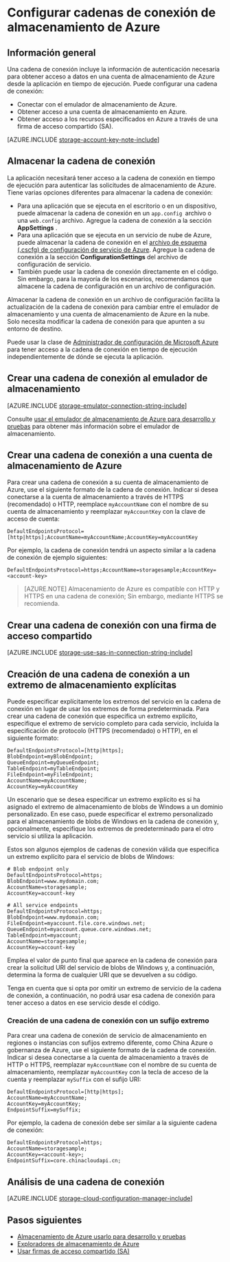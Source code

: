<properties 
    pageTitle="Configurar una cadena de conexión con el almacenamiento de Azure | Microsoft Azure"
    description="Configurar una cadena de conexión a una cuenta de almacenamiento de Azure. Una cadena de conexión incluye la información necesaria para autenticar el acceso a una cuenta de almacenamiento de la aplicación en tiempo de ejecución."
    services="storage"
    documentationCenter=""
    authors="tamram"
    manager="carmonm"
    editor="tysonn"/>

<tags
    ms.service="storage"
    ms.workload="storage"
    ms.tgt_pltfrm="na"
    ms.devlang="na"
    ms.topic="article"
    ms.date="10/18/2016"
    ms.author="tamram"/>

# <a name="configure-azure-storage-connection-strings"></a>Configurar cadenas de conexión de almacenamiento de Azure

## <a name="overview"></a>Información general

Una cadena de conexión incluye la información de autenticación necesaria para obtener acceso a datos en una cuenta de almacenamiento de Azure desde la aplicación en tiempo de ejecución. Puede configurar una cadena de conexión:

- Conectar con el emulador de almacenamiento de Azure.
- Obtener acceso a una cuenta de almacenamiento en Azure.
- Obtener acceso a los recursos especificados en Azure a través de una firma de acceso compartido (SA).

[AZURE.INCLUDE [storage-account-key-note-include](../../includes/storage-account-key-note-include.md)]

## <a name="storing-your-connection-string"></a>Almacenar la cadena de conexión

La aplicación necesitará tener acceso a la cadena de conexión en tiempo de ejecución para autenticar las solicitudes de almacenamiento de Azure. Tiene varias opciones diferentes para almacenar la cadena de conexión:

- Para una aplicación que se ejecuta en el escritorio o en un dispositivo, puede almacenar la cadena de conexión en un `app.config `archivo o una `web.config` archivo. Agregue la cadena de conexión a la sección **AppSettings** .
- Para una aplicación que se ejecuta en un servicio de nube de Azure, puede almacenar la cadena de conexión en el [archivo de esquema (.cscfg) de configuración de servicio de Azure](https://msdn.microsoft.com/library/ee758710.aspx). Agregue la cadena de conexión a la sección **ConfigurationSettings** del archivo de configuración de servicio.
- También puede usar la cadena de conexión directamente en el código. Sin embargo, para la mayoría de los escenarios, recomendamos que almacene la cadena de configuración en un archivo de configuración.

Almacenar la cadena de conexión en un archivo de configuración facilita la actualización de la cadena de conexión para cambiar entre el emulador de almacenamiento y una cuenta de almacenamiento de Azure en la nube. Solo necesita modificar la cadena de conexión para que apunten a su entorno de destino.

Puede usar la clase de [Administrador de configuración de Microsoft Azure](https://www.nuget.org/packages/Microsoft.WindowsAzure.ConfigurationManager/) para tener acceso a la cadena de conexión en tiempo de ejecución independientemente de dónde se ejecuta la aplicación.

## <a name="create-a-connection-string-to-the-storage-emulator"></a>Crear una cadena de conexión al emulador de almacenamiento

[AZURE.INCLUDE [storage-emulator-connection-string-include](../../includes/storage-emulator-connection-string-include.md)]

Consulte [usar el emulador de almacenamiento de Azure para desarrollo y pruebas](storage-use-emulator.md) para obtener más información sobre el emulador de almacenamiento.

## <a name="create-a-connection-string-to-an-azure-storage-account"></a>Crear una cadena de conexión a una cuenta de almacenamiento de Azure

Para crear una cadena de conexión a su cuenta de almacenamiento de Azure, use el siguiente formato de la cadena de conexión. Indicar si desea conectarse a la cuenta de almacenamiento a través de HTTPS (recomendado) o HTTP, reemplace `myAccountName` con el nombre de su cuenta de almacenamiento y reemplazar `myAccountKey` con la clave de acceso de cuenta:

    DefaultEndpointsProtocol=[http|https];AccountName=myAccountName;AccountKey=myAccountKey

Por ejemplo, la cadena de conexión tendrá un aspecto similar a la cadena de conexión de ejemplo siguientes:

    DefaultEndpointsProtocol=https;AccountName=storagesample;AccountKey=<account-key>

> [AZURE.NOTE] Almacenamiento de Azure es compatible con HTTP y HTTPS en una cadena de conexión; Sin embargo, mediante HTTPS se recomienda.

## <a name="create-a-connection-string-using-a-shared-access-signature"></a>Crear una cadena de conexión con una firma de acceso compartido

[AZURE.INCLUDE [storage-use-sas-in-connection-string-include](../../includes/storage-use-sas-in-connection-string-include.md)]

## <a name="creating-a-connection-string-to-an-explicit-storage-endpoint"></a>Creación de una cadena de conexión a un extremo de almacenamiento explícitas

Puede especificar explícitamente los extremos del servicio en la cadena de conexión en lugar de usar los extremos de forma predeterminada. Para crear una cadena de conexión que especifica un extremo explícito, especifique el extremo de servicio completo para cada servicio, incluida la especificación de protocolo (HTTPS (recomendado) o HTTP), en el siguiente formato:

    DefaultEndpointsProtocol=[http|https];
    BlobEndpoint=myBlobEndpoint;
    QueueEndpoint=myQueueEndpoint;
    TableEndpoint=myTableEndpoint;
    FileEndpoint=myFileEndpoint;
    AccountName=myAccountName;
    AccountKey=myAccountKey

Un escenario que se desea especificar un extremo explícito es si ha asignado el extremo de almacenamiento de blobs de Windows a un dominio personalizado. En ese caso, puede especificar el extremo personalizado para el almacenamiento de blobs de Windows en la cadena de conexión y, opcionalmente, especifique los extremos de predeterminado para el otro servicio si utiliza la aplicación.

Estos son algunos ejemplos de cadenas de conexión válida que especifica un extremo explícito para el servicio de blobs de Windows:

    # Blob endpoint only
    DefaultEndpointsProtocol=https;
    BlobEndpoint=www.mydomain.com;
    AccountName=storagesample;
    AccountKey=account-key

    # All service endpoints
    DefaultEndpointsProtocol=https;
    BlobEndpoint=www.mydomain.com;
    FileEndpoint=myaccount.file.core.windows.net;
    QueueEndpoint=myaccount.queue.core.windows.net;
    TableEndpoint=myaccount;
    AccountName=storagesample;
    AccountKey=account-key

Emplea el valor de punto final que aparece en la cadena de conexión para crear la solicitud URI del servicio de blobs de Windows y, a continuación, determina la forma de cualquier URI que se devuelven a su código.

Tenga en cuenta que si opta por omitir un extremo de servicio de la cadena de conexión, a continuación, no podrá usar esa cadena de conexión para tener acceso a datos en ese servicio desde el código.

### <a name="creating-a-connection-string-with-an-endpoint-suffix"></a>Creación de una cadena de conexión con un sufijo extremo

Para crear una cadena de conexión de servicio de almacenamiento en regiones o instancias con sufijos extremo diferente, como China Azure o gobernanza de Azure, use el siguiente formato de la cadena de conexión. Indicar si desea conectarse a la cuenta de almacenamiento a través de HTTP o HTTPS, reemplazar `myAccountName` con el nombre de su cuenta de almacenamiento, reemplazar `myAccountKey` con la tecla de acceso de la cuenta y reemplazar `mySuffix` con el sufijo URI:


    DefaultEndpointsProtocol=[http|https];
    AccountName=myAccountName;
    AccountKey=myAccountKey;
    EndpointSuffix=mySuffix;


Por ejemplo, la cadena de conexión debe ser similar a la siguiente cadena de conexión:

    DefaultEndpointsProtocol=https;
    AccountName=storagesample;
    AccountKey=<account-key>;
    EndpointSuffix=core.chinacloudapi.cn;

## <a name="parsing-a-connection-string"></a>Análisis de una cadena de conexión

[AZURE.INCLUDE [storage-cloud-configuration-manager-include](../../includes/storage-cloud-configuration-manager-include.md)]


## <a name="next-steps"></a>Pasos siguientes

- [Almacenamiento de Azure usarlo para desarrollo y pruebas](storage-use-emulator.md)
- [Exploradores de almacenamiento de Azure](storage-explorers.md)
- [Usar firmas de acceso compartido (SA)](storage-dotnet-shared-access-signature-part-1.md)
